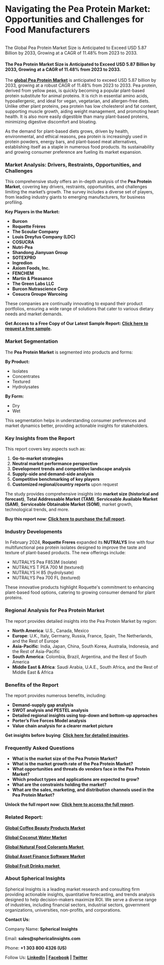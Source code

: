 <div class="wow_read_blog_hdr_img">
<div class="wow_read_blog_hdr_img_innr">
<h1>Navigating the Pea Protein Market: Opportunities and Challenges for Food Manufacturers</h1>
</div>
<div class="wow_main_float_head_img"><img src="https://www.vevioz.com/upload/photos/2025/01/YGUci73qIZrSgCvDoHEE_22_641412e86d780679fad2b29be3650dff_image.jpg" alt="" /></div>
</div>
<div class="read-blog-container">
<div class="read-blog-desc">
<p class="mb-0">The Global Pea Protein Market Size is Anticipated to Exceed USD 5.87 Billion by 2033, Growing at a CAGR of 11.48% from 2023 to 2033.</p>
</div>
<div class="read-content">
<h4><strong>The Pea Protein Market Size is Anticipated to Exceed USD 5.87 Billion by 2033, Growing at a CAGR of 11.48% from 2023 to 2033.</strong></h4>
<p>The&nbsp;<strong><a href="https://www.sphericalinsights.com/reports/pea-protein-market" target="_blank" rel="noopener">global Pea Protein Market</a></strong>&nbsp;is anticipated to exceed USD 5.87 billion by 2033, growing at a robust CAGR of 11.48% from 2023 to 2033. Pea protein, derived from yellow peas, is quickly becoming a popular plant-based protein substitute for animal proteins. It is rich in essential amino acids, hypoallergenic, and ideal for vegan, vegetarian, and allergen-free diets. Unlike other plant proteins, pea protein has low cholesterol and fat content, supporting muscle growth, aiding weight management, and promoting heart health. It is also more easily digestible than many plant-based proteins, minimizing digestive discomfort and bloating.</p>
<p>As the demand for plant-based diets grows, driven by health, environmental, and ethical reasons, pea protein is increasingly used in protein powders, energy bars, and plant-based meat alternatives, establishing itself as a staple in numerous food products. Its sustainability and growing consumer preference are fueling its market expansion.</p>
<h3>Market Analysis: Drivers, Restraints, Opportunities, and Challenges</h3>
<p>This comprehensive study offers an in-depth analysis of the&nbsp;<strong>Pea Protein Market</strong>, covering key drivers, restraints, opportunities, and challenges limiting the market&rsquo;s growth. The survey includes a diverse set of players, from leading industry giants to emerging manufacturers, for business profiling.</p>
<p><strong>Key Players in the Market:</strong></p>
<ul>
<li><strong>Burcon</strong></li>
<li><strong>Roquette Fr&egrave;res</strong></li>
<li><strong>The Scoular Company</strong></li>
<li><strong>Louis Dreyfus Company (LDC)</strong></li>
<li><strong>COSUCRA</strong></li>
<li><strong>Nutri-Pea</strong></li>
<li><strong>Shandong Jianyuan Group</strong></li>
<li><strong>SOTEXPRO</strong></li>
<li><strong>Ingredion</strong></li>
<li><strong>Axiom Foods, Inc.</strong></li>
<li><strong>FENCHEM</strong></li>
<li><strong>Martin &amp; Pleasance</strong></li>
<li><strong>The Green Labs LLC</strong></li>
<li><strong>Burcon Nutrascience Corp</strong></li>
<li><strong>Cosucra Groupe Warcoing</strong></li>
</ul>
<p>These companies are continually innovating to expand their product portfolios, ensuring a wide range of solutions that cater to various dietary needs and market demands.</p>
<p><strong>Get Access to a Free Copy of Our Latest Sample Report:&nbsp;<a href="https://www.sphericalinsights.com/request-sample/5819" target="_new" rel="noopener">Click here to request a free sample</a>.</strong></p>
<h3>Market Segmentation</h3>
<p>The&nbsp;<strong>Pea Protein Market</strong>&nbsp;is segmented into products and forms:</p>
<p><strong>By Product:</strong></p>
<ul>
<li>Isolates</li>
<li>Concentrates</li>
<li>Textured</li>
<li>Hydrolysates</li>
</ul>
<p><strong>By Form:</strong></p>
<ul>
<li>Dry</li>
<li>Wet</li>
</ul>
<p>This segmentation helps in understanding consumer preferences and market dynamics better, providing actionable insights for stakeholders.</p>
<h3>Key Insights from the Report</h3>
<p>This report covers key aspects such as:</p>
<ol>
<li><strong>Go-to-market strategies</strong></li>
<li><strong>Neutral market performance perspective</strong></li>
<li><strong>Development trends and competitive landscape analysis</strong></li>
<li><strong>Supply-side and demand-side analysis</strong></li>
<li><strong>Competitive benchmarking of key players</strong></li>
<li><strong>Customized regional/country reports</strong>&nbsp;upon request</li>
</ol>
<p>The study provides comprehensive insights into&nbsp;<strong>market size (historical and forecast)</strong>,&nbsp;<strong>Total Addressable Market (TAM)</strong>,&nbsp;<strong>Serviceable Available Market (SAM)</strong>,&nbsp;<strong>Serviceable Obtainable Market (SOM)</strong>, market growth, technological trends, and more.</p>
<p><strong>Buy this report now</strong>:<strong>&nbsp;<a href="https://www.sphericalinsights.com/checkout/5819" target="_new" rel="noopener">Click here to purchase the full report</a>.</strong></p>
<h3>Industry Developments</h3>
<p>In February 2024,&nbsp;<strong>Roquette Freres</strong>&nbsp;expanded its&nbsp;<strong>NUTRALYS</strong>&nbsp;line with four multifunctional pea protein isolates designed to improve the taste and texture of plant-based products. The new offerings include:</p>
<ul>
<li>NUTRALYS Pea F853M (isolate)</li>
<li>NUTRALYS T PEA 700 M (textured)</li>
<li>NUTRALYS H 85 (hydrolysate)</li>
<li>NUTRALYS Pea 700 FL (textured)</li>
</ul>
<p>These innovative products highlight Roquette's commitment to enhancing plant-based food options, catering to growing consumer demand for plant proteins.</p>
<h3>Regional Analysis for Pea Protein Market</h3>
<p>The report provides detailed insights into the Pea Protein Market by region:</p>
<ul>
<li><strong>North America</strong>: U.S., Canada, Mexico</li>
<li><strong>Europe</strong>: U.K., Italy, Germany, Russia, France, Spain, The Netherlands, and the Rest of Europe</li>
<li><strong>Asia-Pacific</strong>: India, Japan, China, South Korea, Australia, Indonesia, and the Rest of Asia-Pacific</li>
<li><strong>South America</strong>: Colombia, Brazil, Argentina, and the Rest of South America</li>
<li><strong>Middle East &amp; Africa</strong>: Saudi Arabia, U.A.E., South Africa, and the Rest of Middle East &amp; Africa</li>
</ul>
<h3>Benefits of the Report</h3>
<p>The report provides numerous benefits, including:</p>
<ul>
<li><strong>Demand-supply gap analysis</strong></li>
<li><strong>SWOT analysis and PESTEL analysis</strong></li>
<li><strong>Detailed regional insights using top-down and bottom-up approaches</strong></li>
<li><strong>Porter&rsquo;s Five Forces Model analysis</strong></li>
<li><strong>Value chain analysis for a clearer market picture</strong></li>
</ul>
<p><strong>Get insights before buying</strong>:&nbsp;<strong><a href="https://www.sphericalinsights.com/inquiry-before-buying/5819" target="_new" rel="noopener">Click here for detailed inquiries</a>.</strong></p>
<h3>Frequently Asked Questions</h3>
<ul>
<li><strong>What is the market size of the Pea Protein Market?</strong></li>
<li><strong>What is the market growth rate of the Pea Protein Market?</strong></li>
<li><strong>What opportunities and threats do vendors face in the Pea Protein Market?</strong></li>
<li><strong>Which product types and applications are expected to grow?</strong></li>
<li><strong>What are the constraints holding the market?</strong></li>
<li><strong>What are the sales, marketing, and distribution channels used in the Pea Protein Market?</strong></li>
</ul>
<p><strong>Unlock the full report now</strong>:&nbsp;<strong><a href="https://www.sphericalinsights.com/reports/pea-protein-market" target="_new" rel="noopener">Click here to access the full report</a>.</strong></p>
<h3>Related Report:</h3>
<p><strong><a href="https://www.globenewswire.com/news-release/2024/09/09/2942621/0/en/Global-Coffee-Beauty-Products-Market-Size-To-Worth-USD-969-3-Million-By-2033-CAGR-Of-5-69.html" target="_blank" rel="noopener">Global Coffee Beauty Products Market</a></strong></p>
<p><strong><a href="https://www.globenewswire.com/news-release/2024/09/09/2942574/0/en/Global-Coconut-Water-Market-Size-To-Worth-USD-22-45-Billion-By-2033-CAGR-Of-14-26.html" target="_blank" rel="noopener">Global Coconut Water Market</a></strong></p>
<p><strong><a href="https://www.globenewswire.com/news-release/2024/09/07/2942389/0/en/Global-Natural-Food-Colorants-Market-Size-To-Worth-USD-4-55-Billion-By-2033-CAGR-of-8-79.html" target="_blank" rel="noopener">Global Natural Food Colorants Market&nbsp;</a></strong></p>
<p><strong><a href="https://www.sphericalinsights.jp/reports/asset-finance-software-market" target="_blank" rel="noopener">Global Asset Finance Software Market</a></strong></p>
<p><strong><a href="https://www.sphericalinsights.jp/reports/fruit-beverages-market" target="_blank" rel="noopener">Global Fruit Drinks market&nbsp;</a></strong></p>
<h3>About Spherical Insights</h3>
<p>Spherical Insights is a leading market research and consulting firm providing actionable insights, quantitative forecasting, and trends analysis designed to help decision-makers maximize ROI. We serve a diverse range of industries, including financial sectors, industrial sectors, government organizations, universities, non-profits, and corporations.</p>
<p><strong>Contact Us:</strong></p>
<p>Company Name:&nbsp;<strong>Spherical Insights</strong></p>
<p>Email:&nbsp;<strong>sales@sphericalinsights.com</strong></p>
<p>Phone:&nbsp;<strong>+1 303 800 4326 (US)</strong></p>
<p>Follow Us:&nbsp;<strong><a href="https://www.linkedin.com/company/spherical-insight/" rel="nofollow"><u>LinkedIn</u></a>&nbsp;|&nbsp;<a href="https://www.facebook.com/sphericalinsights22" rel="nofollow"><u>Facebook</u></a>&nbsp;|&nbsp;<a href="https://twitter.com/SInsights_US" rel="nofollow"><u>Twitter</u></a></strong></p>
</div>
</div>
